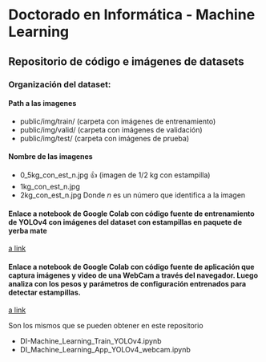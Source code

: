 # Doctorado en Informática - Machine Learning
## Repositorio de código e imágenes de datasets

### Organización del dataset:
#### Path a las imagenes
- public/img/train/ (carpeta con imágenes de entrenamiento)
- public/img/valid/ (carpeta con imágenes de validación)
- public/img/test/ (carpeta con imágenes de prueba)

#### Nombre de las imagenes
- 0_5kg_con_est_n.jpg 👍 (imagen de 1/2 kg con estampilla)
- 1kg_con_est_n.jpg
- 2kg_con_est_n.jpg
Donde *n* es un número que identifica a la imagen

#### Enlace a notebook de Google Colab con código fuente de entrenamiento de YOLOv4 con imágenes del dataset con estampillas en paquete de yerba mate
[a link](https://drive.google.com/file/d/16_phadZ_Yy_vURkFvFKNS4CvEjoNy5Te/view?usp=sharing)

#### Enlace a notebook de Google Colab con código fuente de aplicación que captura imágenes y video de una WebCam a través del navegador. Luego analiza con los pesos y parámetros de configuración entrenados para detectar estampillas. 
[a link](https://drive.google.com/file/d/1A2Rjj8FoIodgluMtmPvPEivvQmDNL342/view?usp=sharing)

Son los mismos que se pueden obtener en este repositorio 
- DI-Machine_Learning_Train_YOLOv4.ipynb
- DI_Machine_Learning_App_YOLOv4_webcam.ipynb

